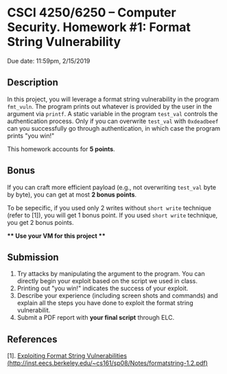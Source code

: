 # **CSCI 4250/6250 – Computer Security. Homework #1: Format String Vulnerability**

Due date: 11:59pm, 2/15/2019

## **Description**

In this project, you will leverage a format string vulnerability in the program `fmt_vuln`. The program prints out whatever is provided by the user in the argument via `printf`. A static variable in the program `test_val` controls the authentication process. Only if you can overwrite `test_val` with `0xdeadbeef` can you successfully go through authentication, in which case the program prints "you win!"

This homework accounts for **5 points**.

## **Bonus**

If you can craft more efficient payload (e.g., not overwriting `test_val` byte by byte), you can get at most **2 bonus points**.

To be sepecific, if you used only 2 writes without `short write` technique (refer to [1]), you will get 1 bonus point. If you used `short write` technique, you get 2 bonus points.

**\*\* Use your VM for this project \*\***

## Submission

1. Try attacks by manipulating the argument to the program. You can directly begin your exploit based on the script we used in class.
2. Printing out "you win!" indicates the success of your exploit.
3. Describe your experience (including screen shots and commands) and explain all the steps you have done to exploit the format string vulnerabilit.
4. Submit a PDF report with **your final script** through ELC.

## References

[1]. [Exploiting Format String Vulnerabilities (http://inst.eecs.berkeley.edu/~cs161/sp08/Notes/formatstring-1.2.pdf)](http://inst.eecs.berkeley.edu/~cs161/sp08/Notes/formatstring-1.2.pdf)



